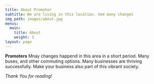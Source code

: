 ```yaml
---
title: About Promoter
subtitle: We are living in this location. See many changes
img_path: images/about.jpg
menus:
  main:
    title: About
    weight: 2
layout: page
---
```


**Promoters** Mnay changes happend in this area in a short period. Many buses, and other commuting options. Many businesses are thriving successfully. Make your business also part of this vibrant society.

*Thank You for reading!*
